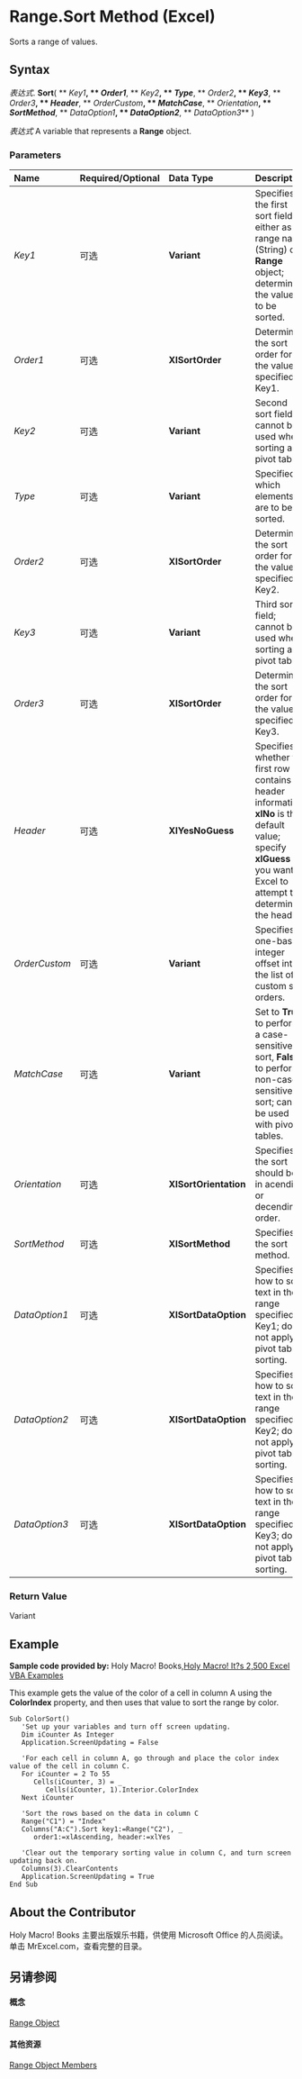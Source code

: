 
# Range.Sort Method (Excel)

Sorts a range of values.


## Syntax

 _表达式_. **Sort**( ** _Key1_**, ** _Order1_**, ** _Key2_**, ** _Type_**, ** _Order2_**, ** _Key3_**, ** _Order3_**, ** _Header_**, ** _OrderCustom_**, ** _MatchCase_**, ** _Orientation_**, ** _SortMethod_**, ** _DataOption1_**, ** _DataOption2_**, ** _DataOption3_** )

 _表达式_ A variable that represents a **Range** object.


### Parameters



|**Name**|**Required/Optional**|**Data Type**|**Description**|
|:-----|:-----|:-----|:-----|
| _Key1_|可选|**Variant**|Specifies the first sort field, either as a range name (String) or  **Range** object; determines the values to be sorted.|
| _Order1_|可选|**XlSortOrder**|Determines the sort order for the values specified in Key1.|
| _Key2_|可选|**Variant**|Second sort field; cannot be used when sorting a pivot table.|
| _Type_|可选|**Variant**|Specified which elements are to be sorted.|
| _Order2_|可选|**XlSortOrder**|Determines the sort order for the values specified in Key2.|
| _Key3_|可选|**Variant**|Third sort field; cannot be used when sorting a pivot table.|
| _Order3_|可选|**XlSortOrder**|Determines the sort order for the values specified in Key3.|
| _Header_|可选|**XlYesNoGuess**|Specifies whether the first row contains header information.  **xlNo** is the default value; specify **xlGuess** if you want Excel to attempt to determine the header.|
| _OrderCustom_|可选|**Variant**|Specifies a one-based integer offset into the list of custom sort orders.|
| _MatchCase_|可选|**Variant**|Set to  **True** to perform a case-sensitive sort, **False** to perform non-case sensitive sort; cannot be used with pivot tables.|
| _Orientation_|可选|**XlSortOrientation**|Specifies if the sort should be in acending or decending order.|
| _SortMethod_|可选|**XlSortMethod**|Specifies the sort method.|
| _DataOption1_|可选|**XlSortDataOption**|Specifies how to sort text in the range specified in Key1; does not apply to pivot table sorting.|
| _DataOption2_|可选|**XlSortDataOption**|Specifies how to sort text in the range specified in Key2; does not apply to pivot table sorting.|
| _DataOption3_|可选|**XlSortDataOption**|Specifies how to sort text in the range specified in Key3; does not apply to pivot table sorting.|

### Return Value

Variant


## Example

 **Sample code provided by:** Holy Macro! Books,[Holy Macro! It?s 2,500 Excel VBA Examples](http://www.mrexcel.com/store/index.php?l=product_detail&amp;p=1)

This example gets the value of the color of a cell in column A using the  **ColorIndex** property, and then uses that value to sort the range by color.




```
Sub ColorSort()
   'Set up your variables and turn off screen updating.
   Dim iCounter As Integer
   Application.ScreenUpdating = False
   
   'For each cell in column A, go through and place the color index value of the cell in column C.
   For iCounter = 2 To 55
      Cells(iCounter, 3) = _
         Cells(iCounter, 1).Interior.ColorIndex
   Next iCounter
   
   'Sort the rows based on the data in column C
   Range("C1") = "Index"
   Columns("A:C").Sort key1:=Range("C2"), _
      order1:=xlAscending, header:=xlYes
   
   'Clear out the temporary sorting value in column C, and turn screen updating back on.
   Columns(3).ClearContents
   Application.ScreenUpdating = True
End Sub
```


## About the Contributor
<a name="AboutContributor"> </a>

Holy Macro! Books 主要出版娱乐书籍，供使用 Microsoft Office 的人员阅读。单击 MrExcel.com，查看完整的目录。


## 另请参阅
<a name="AboutContributor"> </a>


#### 概念


[Range Object](b8207778-0dcc-4570-1234-f130532cc8cd.md)
#### 其他资源


[Range Object Members](http://msdn.microsoft.com/library/4336bf81-1e63-7e44-1792-baf366a027a7%28Office.15%29.aspx)